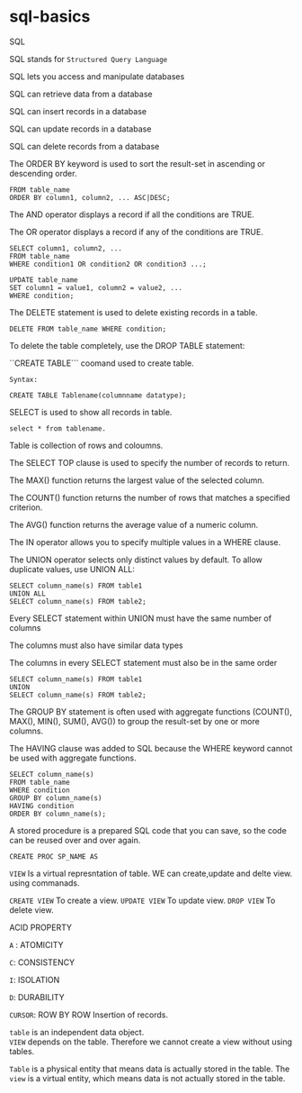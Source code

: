 # sql-basics
SQL  

 

SQL stands for `Structured Query Language` 

SQL lets you access and manipulate databases 

SQL can retrieve data from a database 

SQL can insert records in a database 

SQL can update records in a database 

SQL can delete records from a database 

The ORDER BY keyword is used to sort the result-set in ascending or descending order.


```SELECT column1, column2, ...
FROM table_name
ORDER BY column1, column2, ... ASC|DESC;
```

The AND operator displays a record if all the conditions are TRUE.

The OR operator displays a record if any of the conditions are TRUE.

```
SELECT column1, column2, ...
FROM table_name
WHERE condition1 OR condition2 OR condition3 ...;
```

```
UPDATE table_name 
SET column1 = value1, column2 = value2, ... 
WHERE condition; 
```

The DELETE statement is used to delete existing records in a table.

```DELETE FROM table_name WHERE condition;``` 


 To delete the table completely, use the DROP TABLE statement:
 
 
``CREATE TABLE``` coomand used to create table.

``Syntax:`` 

```CREATE TABLE Tablename(columnname datatype);```

SELECT is used to show all records in table. 

```select * from tablename.```

Table is collection of rows and coloumns. 

 The SELECT TOP clause is used to specify the number of records to return.

The MAX() function returns the largest value of the selected column. 

 The COUNT() function returns the number of rows that matches a specified criterion. 

The AVG() function returns the average value of a numeric column. 

The IN operator allows you to specify multiple values in a WHERE clause.

The UNION operator selects only distinct values by default. To allow duplicate values, use UNION ALL: 

```
SELECT column_name(s) FROM table1 
UNION ALL 
SELECT column_name(s) FROM table2;
```

 

Every SELECT statement within UNION must have the same number of columns 

The columns must also have similar data types 

The columns in every SELECT statement must also be in the same order 

 
```
SELECT column_name(s) FROM table1 
UNION 
SELECT column_name(s) FROM table2;  
```
 
The GROUP BY statement is often used with aggregate functions (COUNT(), MAX(), MIN(), SUM(), AVG()) to group the result-set by one or more columns. 

The HAVING clause was added to SQL because the WHERE keyword cannot be used with aggregate functions.

```
SELECT column_name(s)
FROM table_name
WHERE condition
GROUP BY column_name(s)
HAVING condition
ORDER BY column_name(s);
```

A stored procedure is a prepared SQL code that you can save, so the code can be reused over and over again. 

```CREATE PROC SP_NAME AS```

``VIEW`` Is a virtual represntation of table. WE can create,update and delte view. using commanads.

``CREATE VIEW`` To create a view.
``UPDATE VIEW`` To update view.
``DROP VIEW`` To delete view.

 
ACID PROPERTY 

``A`` : ATOMICITY 

``C``: CONSISTENCY 

``I``: ISOLATION 

``D``: DURABILITY 

 
``CURSOR``: ROW BY ROW Insertion of records. 

`table` is an independent data object.	
`VIEW` depends on the table. Therefore we cannot create a view without using tables. 

`Table` is a physical entity that means data is actually stored in the table. The `view` is a virtual entity, which means data is not actually stored in the table.



